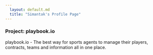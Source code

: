 ```yaml
---
  layout: default.md
  title: "Simantak's Profile Page"
---
```


### Project: playbook.io

playbook.io - The best way for sports agents to manage their players, contracts, teams and information all in one place.